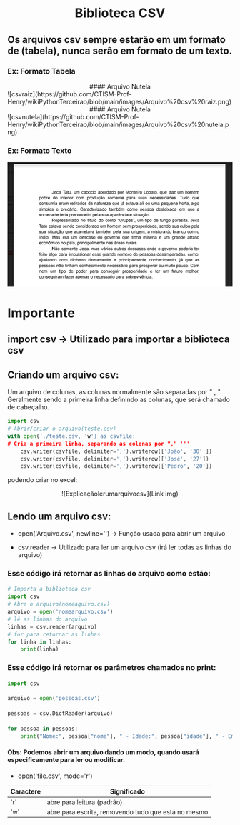 # <center>Biblioteca CSV</center>

## Os arquivos csv sempre estarão em um formato de (tabela), nunca serão em formato de um texto.

### Ex: Formato Tabela

<center> #### Arquivo Nutela </center>
![csvraiz](https://github.com/CTISM-Prof-Henry/wikiPythonTerceirao/blob/main/images/Arquivo%20csv%20raiz.png)
<center> #### Arquivo Nutela </center>
![csvnutela](https://github.com/CTISM-Prof-Henry/wikiPythonTerceirao/blob/main/images/Arquivo%20csv%20nutela.png)

### Ex: Formato Texto

![Formatotexto](https://github.com/CTISM-Prof-Henry/wikiPythonTerceirao/blob/main/images/Aquivo%20texto.png)

# Importante

## import csv -> Utilizado para importar a biblioteca csv


## Criando um arquivo csv:

Um arquivo de colunas, as colunas normalmente são separadas por " , ". Geralmente sendo a primeira linha definindo as colunas, que será chamado de cabeçalho.

```python
import csv
# Abrir/criar o arquivo(teste.csv)
with open('./teste.csv, 'w') as csvfile:
# Cria a primeira linha, separando as colonas por "," '''
    csv.writer(csvfile, delimiter=',').writerow(['João', '30' ])
    csv.writer(csvfile, delimiter=',').writerow(['José', '27'])
    csv.writer(csvfile, delimiter=',').writerow(['Pedro', '20'])
```
podendo criar no excel:
<center> ![Explicaçãolerumarquivocsv](Link img)</center>

## Lendo um arquivo csv:

 * open('Arquivo.csv', newline='') -> Função usada para abrir um arquivo

* csv.reader -> Utilizado para ler um arquivo csv (irá ler todas as linhas do arquivo)

### Esse código irá retornar as linhas do arquivo como estão:

```python
# Importa a biblioteca csv 
import csv
# Abre o arquivo(nomeaquivo.csv)
arquivo = open('nomearquivo.csv')
# lê as linhas do arquivo
linhas = csv.reader(arquivo)
# for para retornar as linhas
for linha in linhas:
    print(linha)
```

### Esse código irá retornar os parâmetros chamados no print:

~~~~python
import csv

arquivo = open('pessoas.csv')

pessoas = csv.DictReader(arquivo)

for pessoa in pessoas:
    print("Nome:", pessoa["nome"], " - Idade:", pessoa["idade"], " - Email:", pessoa["email"])
~~~~

#### Obs: Podemos abrir um arquivo dando um modo, quando usará especificamente para ler ou modificar. 
* open('file.csv', mode='r')

Caractere | Significado
----------|----------------------------
'r'       |  abre para leitura (padrão)
'w'       | abre para escrita, removendo tudo que está no mesmo
